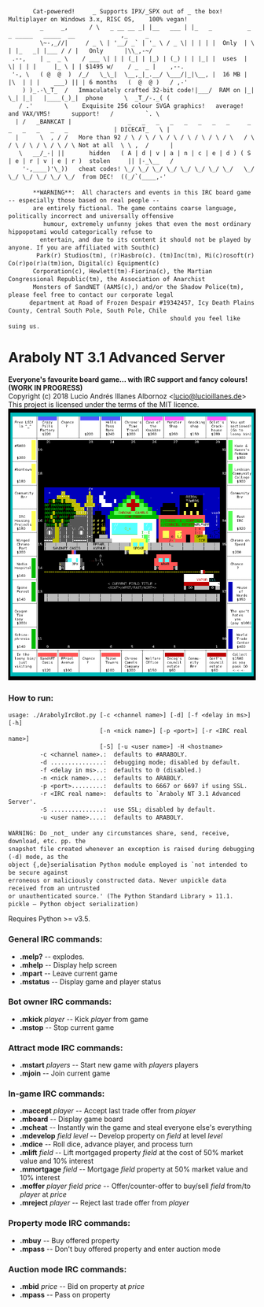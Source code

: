 ```
       Cat-powered!     _ Supports IPX/_SPX out of _ the box!  Multiplayer on Windows 3.x, RISC OS,    100% vegan!
         _     _,      / \   _ __ __ _| |__   ___ | |_   _          _   _ _____   _____  __             ,_     _        
         \~-,_//|     / _ \ | '__/ _` | '_ \ / _ \| | | | |  Only  | \ | |_   _| |___ / / |   Only      |\\_,-~/        
 .--,    | _  _ \    / ___ \| | | (_| | |_) | (_) | | |_| |  uses  |  \| | | |     |_ \ | | $1495 w/    / _  _ |    ,--.
 '-, \   ( @  @  )  /_/   \_\_|  \__,_|_.__/ \___/|_|\__, |  16 MB | |\  | | |    ___) || | 6 months   (  @  @ )   / ,-'
    ) )_.-\_T_  /   Immaculately crafted 32-bit code!|___/  RAM on |_| \_| |_|   |____(_)_|  phone      \  _T_/-._( (   
   / .'         \    Exquisite 256 colour SVGA graphics!   average!       and VAX/VMS!      support!   /         `. \  
  | /   _BANKCAT |                _   _   _   _   _   _   _   _     _   _   _   _   _   _             | DICECAT_   \ | 
  |      \  , / /   More than 92 / \ / \ / \ / \ / \ / \ / \ / \   / \ / \ / \ / \ / \ / \ Not at all  \ \ ,  /      | 
   \   __/_-| ||       hidden   ( A | d | v | a | n | c | e | d ) ( S | e | r | v | e | r )  stolen     || |-_\__   /  
    '-,____)'\_))   cheat codes! \_/ \_/ \_/ \_/ \_/ \_/ \_/ \_/   \_/ \_/ \_/ \_/ \_/ \_/  from DEC!  ((_/`(____,-'   
    
       **WARNING**:  All characters and events in this IRC board game -- especially those based on real people --
       are entirely fictional. The game contains coarse language, politically incorrect and universally offensive
          humour, extremely unfunny jokes that even the most ordinary hippopotami would categorically refuse to
         entertain, and due to its content it should not be played by anyone. If you are affiliated with South(c)
        Park(r) Studios(tm), (r)Hasbro(c). (tm)Inc(tm), Mi(c)rosoft(r) Co(r)po(r)a(tm)ion, Digital(c) Equipment(c)
       Corporation(c), Hewlett(tm)-Fiorina(c), the Martian Congressional Republic(tm), the Association of Anarchist
       Monsters of SandNET (AAMS(c),) and/or the Shadow Police(tm), please feel free to contact our corporate legal
      department at Road of Frozen Despair #19342457, Icy Death Plains County, Central South Pole, South Pole, Chile
                                              should you feel like suing us.
```

# Araboly NT 3.1 Advanced Server
**Everyone's favourite board game... with IRC support and fancy colours! (WORK IN PROGRESS)**  
Copyright (c) 2018 Lucio Andrés Illanes Albornoz <<lucio@lucioillanes.de>>  
This project is licensed under the terms of the MIT licence.
![Screenshot](https://raw.githubusercontent.com/lalbornoz/araboly/master/assets/ArabolyBoardSouth.png "Screenshot")

### How to run:
```
usage: ./ArabolyIrcBot.py [-c <channel name>] [-d] [-f <delay in ms>]  [-h]
                          [-n <nick name>] [-p <port>] [-r <IRC real name>]
                          [-S] [-u <user name>] -H <hostname>
         -c <channel name>.:  defaults to #ARABOLY.
         -d ...............:  debugging mode; disabled by default.
         -f <delay in ms>..:  defaults to 0 (disabled.)
         -n <nick name>....:  defaults to ARABOLY.
         -p <port>.........:  defaults to 6667 or 6697 if using SSL.
         -r <IRC real name>:  defaults to `Araboly NT 3.1 Advanced Server'.
         -S ...............:  use SSL; disabled by default.
         -u <user name>....:  defaults to ARABOLY.

WARNING: Do _not_ under any circumstances share, send, receive, download, etc. pp. the
snapshot file created whenever an exception is raised during debugging (-d) mode, as the
object {,de}serialisation Python module employed is `not intended to be secure against
erroneous or maliciously constructed data. Never unpickle data received from an untrusted
or unauthenticated source.' (The Python Standard Library » 11.1. pickle — Python object serialization)
```
Requires Python >= v3.5.

### General IRC commands:
* **.melp?** -- explodes.
* **.mhelp** -- Display help screen
* **.mpart** -- Leave current game
* **.mstatus** -- Display game and player status

### Bot owner IRC commands:
* **.mkick** *player* -- Kick *player* from game
* **.mstop** -- Stop current game

### Attract mode IRC commands:
* **.mstart** *players* -- Start new game with *players* players
* **.mjoin** -- Join current game

### In-game IRC commands:
* **.maccept** *player* -- Accept last trade offer from *player*
* **.mboard** -- Display game board
* **.mcheat** -- Instantly win the game and steal everyone else's everything
* **.mdevelop** *field* *level* -- Develop property on *field* at level *level*
* **.mdice** -- Roll dice, advance player, and process turn
* **.mlift** *field* -- Lift mortgaged property *field* at the cost of 50% market value and 10% interest
* **.mmortgage** *field* -- Mortgage *field* property at 50% market value and 10% interest
* **.moffer** *player* *field* *price* -- Offer/counter-offer to buy/sell *field* from/to *player* at *price*
* **.mreject** *player* -- Reject last trade offer from *player*

### Property mode IRC commands:
* **.mbuy** -- Buy offered property
* **.mpass** -- Don't buy offered property and enter auction mode

### Auction mode IRC commands:
* **.mbid** *price* -- Bid on property at *price*
* **.mpass** -- Pass on property
